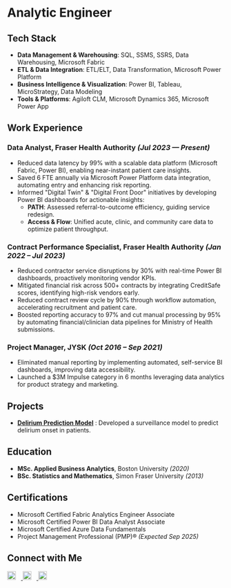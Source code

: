 # Analytic Engineer

## Tech Stack

- **Data Management & Warehousing**: SQL, SSMS, SSRS, Data Warehousing, Microsoft Fabric 
- **ETL & Data Integration**: ETL/ELT, Data Transformation, Microsoft Power Platform  
- **Business Intelligence & Visualization**: Power BI, Tableau, MicroStrategy, Data Modeling  
- **Tools & Platforms**: Agiloft CLM, Microsoft Dynamics 365, Microsoft Power App  

##  Work Experience

### **Data Analyst, Fraser Health Authority**  *(Jul 2023 — Present)*

- Reduced data latency by 99% with a scalable data platform (Microsoft Fabric, Power BI), enabling near-instant patient care insights.  
- Saved 6 FTE annually via Microsoft Power Platform data integration, automating entry and enhancing risk reporting.  
- Informed "Digital Twin" & "Digital Front Door" initiatives by developing Power BI dashboards for actionable insights:  
  - **PATH**: Assessed referral-to-outcome efficiency, guiding service redesign.  
  - **Access & Flow**: Unified acute, clinic, and community care data to optimize patient throughput.  

### **Contract Performance Specialist, Fraser Health Authority** *(Jan 2022 – Jul 2023)*

- Reduced contractor service disruptions by 30% with real-time Power BI dashboards, proactively monitoring vendor KPIs.  
- Mitigated financial risk across 500+ contracts by integrating CreditSafe scores, identifying high-risk vendors early.  
- Reduced contract review cycle by 90% through workflow automation, accelerating recruitment and patient care.  
- Boosted reporting accuracy to 97% and cut manual processing by 95% by automating financial/clinician data pipelines for Ministry of Health submissions.  

### **Project Manager, JYSK**  *(Oct 2016 – Sep 2021)*

- Eliminated manual reporting by implementing automated, self-service BI dashboards, improving data accessibility.  
- Launched a \$3M Impulse category in 6 months leveraging data analytics for product strategy and marketing.  


##  Projects

- **[Delirium Prediction Model](https://evehliu.github.io/Delirium/)** : Developed a surveillance model to predict delirium onset in patients. 
  

##  Education

- **MSc. Applied Business Analytics**, Boston University *(2020)*  
- **BSc. Statistics and Mathematics**, Simon Fraser University *(2013)*  


##  Certifications

- Microsoft Certified Fabric Analytics Engineer Associate  
- Microsoft Certified Power BI Data Analyst Associate  
- Microsoft Certified Azure Data Fundamentals  
- Project Management Professional (PMP)® *(Expected Sep 2025)*  


##  Connect with Me

<p align="left">
  <a href="https://www.linkedin.com/in/evyliu/" target="_blank">
    <img src="https://cdn.jsdelivr.net/gh/devicons/devicon/icons/linkedin/linkedin-original.svg" alt="LinkedIn" width="20" style="margin-right:12px;">
  </a>
  <a href="https://github.com/evehliu" target="_blank">
  <img src="https://cdn.jsdelivr.net/gh/devicons/devicon/icons/github/github-original.svg" alt="GitHub" width="20" style="margin-right:12px;">
  </a>  
 <a href="mailto:evehliu@gmail.com" target="_blank">
    <img src="https://cdn.jsdelivr.net/gh/devicons/devicon/icons/google/google-original.svg" alt="Gmail" width="20">
  </a>
</p>
